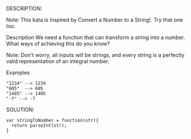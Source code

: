 DESCRIPTION:

Note: This kata is inspired by Convert a Number to a String!. Try that one too.

Description
We need a function that can transform a string into a number. What ways of achieving this do you know?

Note: Don't worry, all inputs will be strings, and every string is a perfectly valid representation of an integral number.

Examples
```
"1234" --> 1234
"605"  --> 605
"1405" --> 1405
"-7" --> -7
```
SOLUTION:
```
var stringToNumber = function(str){
  return parseInt(str);
}
```
